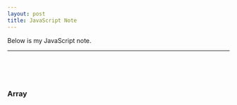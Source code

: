 ```yaml
---
layout: post
title: JavaScript Note
---
```


Below is my JavaScript note.

---
<br><br><br>

### Array
